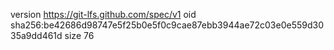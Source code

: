 version https://git-lfs.github.com/spec/v1
oid sha256:be42686d98747e5f25b0e5f0c9cae87ebb3944ae72c03e0e559d3035a9dd461d
size 76
